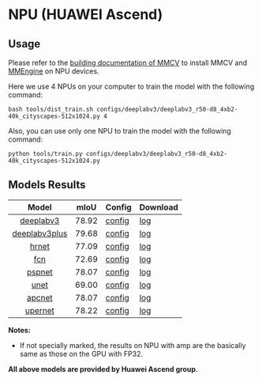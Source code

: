 # NPU (HUAWEI Ascend)

## Usage

Please refer to the [building documentation of MMCV](https://mmcv.readthedocs.io/en/latest/get_started/build.html#build-mmcv-full-on-ascend-npu-machine) to install MMCV and [MMEngine](https://mmengine.readthedocs.io/en/latest/get_started/installation.html#build-from-source) on NPU devices.

Here we use 4 NPUs on your computer to train the model with the following command:

```shell
bash tools/dist_train.sh configs/deeplabv3/deeplabv3_r50-d8_4xb2-40k_cityscapes-512x1024.py 4
```

Also, you can use only one NPU to train the model with the following command:

```shell
python tools/train.py configs/deeplabv3/deeplabv3_r50-d8_4xb2-40k_cityscapes-512x1024.py
```

## Models Results

|        Model        | mIoU  | Config                                                                                                                                   | Download                                                                                                                   |
| :-----------------: | :---: | :--------------------------------------------------------------------------------------------------------------------------------------- | :------------------------------------------------------------------------------------------------------------------------- |
|   [deeplabv3](<>)   | 78.92 | [config](https://github.com/open-mmlab/mmsegmentation/tree/master/configs/deeplabv3/deeplabv3_r50-d8_512x1024_40k_cityscapes.py)         | [log](https://download.openmmlab.com/mmsegmentation/v0.5/device/npu/deeplabv3_r50-d8_512x1024_40k_cityscapes.log.json)     |
| [deeplabv3plus](<>) | 79.68 | [config](https://github.com/open-mmlab/mmsegmentation/blob/master/configs/deeplabv3plus/deeplabv3plus_r50-d8_512x1024_40k_cityscapes.py) | [log](https://download.openmmlab.com/mmsegmentation/v0.5/device/npu/deeplabv3plus_r50-d8_512x1024_40k_cityscapes.log.json) |
|     [hrnet](<>)     | 77.09 | [config](https://github.com/open-mmlab/mmsegmentation/blob/master/configs/hrnet/fcn_hr18_512x1024_40k_cityscapes.py)                     | [log](https://download.openmmlab.com/mmsegmentation/v0.5/device/npu/fcn_hr18_512x1024_40k_cityscapes.log.json)             |
|      [fcn](<>)      | 72.69 | [config](https://github.com/open-mmlab/mmsegmentation/blob/master/configs/fcn/fcn_r50-d8_512x1024_40k_cityscapes.py)                     | [log](https://download.openmmlab.com/mmsegmentation/v0.5/device/npu/fcn_r50-d8_512x1024_40k_cityscapes.log.json)           |
|    [pspnet](<>)     | 78.07 | [config](https://github.com/open-mmlab/mmsegmentation/blob/master/configs/pspnet/pspnet_r50-d8_512x1024_80k_cityscapes.py)               | [log](https://download.openmmlab.com/mmsegmentation/v0.5/device/npu/pspnet_r50-d8_512x1024_80k_cityscapes.log.json)        |
|     [unet](<>)      | 69.00 | [config](https://github.com/open-mmlab/mmsegmentation/blob/master/configs/unet/fcn_unet_s5-d16_4x4_512x1024_160k_cityscapes.py)          | [log](https://download.openmmlab.com/mmsegmentation/v0.5/device/npu/fcn_unet_s5-d16_4x4_512x1024_160k_cityscapes.log.json) |
|    [apcnet](<>)     | 78.07 | [config](https://github.com/open-mmlab/mmsegmentation/blob/master/configs/apcnet/apcnet_r50-d8_512x1024_40k_cityscapes.py)               | [log](https://download.openmmlab.com/mmsegmentation/v0.5/device/npu/apcnet_r50-d8_512x1024_40k_cityscapes.log.json)        |
|    [upernet](<>)    | 78.22 | [config](https://github.com/open-mmlab/mmsegmentation/tree/1.x/configs/upernet/upernet_r50_4xb2-40k_cityscapes-512x1024.py)              | [log](https://download.openmmlab.com/mmsegmentation/v0.5/device/npu/upernet_r50_512x1024_40k_cityscapes.log.json)          |

**Notes:**

- If not specially marked, the results on NPU with amp are the basically same as those on the GPU with FP32.

**All above models are provided by Huawei Ascend group.**
